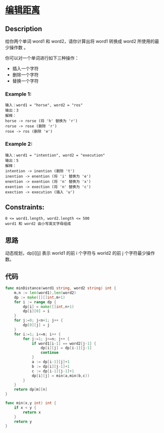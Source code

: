 # [编辑距离](https://leetcode-cn.com/problems/edit-distance/)

## Description

给你两个单词 word1 和 word2，请你计算出将 word1 转换成 word2 所使用的最少操作数 。

你可以对一个单词进行如下三种操作：

* 插入一个字符
* 删除一个字符
* 替换一个字符

### Example 1:

````
输入：word1 = "horse", word2 = "ros"
输出：3
解释：
horse -> rorse (将 'h' 替换为 'r')
rorse -> rose (删除 'r')
rose -> ros (删除 'e')
````

### Example 2:

````
输入：word1 = "intention", word2 = "execution"
输出：5
解释：
intention -> inention (删除 't')
inention -> enention (将 'i' 替换为 'e')
enention -> exention (将 'n' 替换为 'x')
exention -> exection (将 'n' 替换为 'c')
exection -> execution (插入 'u')
````

## Constraints:

```
0 <= word1.length, word2.length <= 500
word1 和 word2 由小写英文字母组成
```

## 思路

动态规划，dp[i][j] 表示 world1 的前 i 个字符与 world2 的前 j 个字符最少操作数。

## 代码

```` Go
func minDistance(word1 string, word2 string) int {
    m,n := len(word1),len(word2)
    dp := make([][]int,m+1)
    for i := range dp {
        dp[i] = make([]int,n+1)
        dp[i][0] = i
    }
    for j:=0; j<n+1; j++ {
        dp[0][j] = j
    }
    for i:=1; i<=m; i++ {
        for j:=1; j<=n; j++ {
            if word1[i-1] == word2[j-1] {
                dp[i][j] = dp[i-1][j-1]
                continue
            }
            a := dp[i-1][j]+1
            b := dp[i][j-1]+1
            c := dp[i-1][j-1]+1
            dp[i][j] = min(a,min(b,c))
        }
    }
    return dp[m][n]
}

func min(x,y int) int {
    if x < y {
        return x
    }
    return y
}
````
